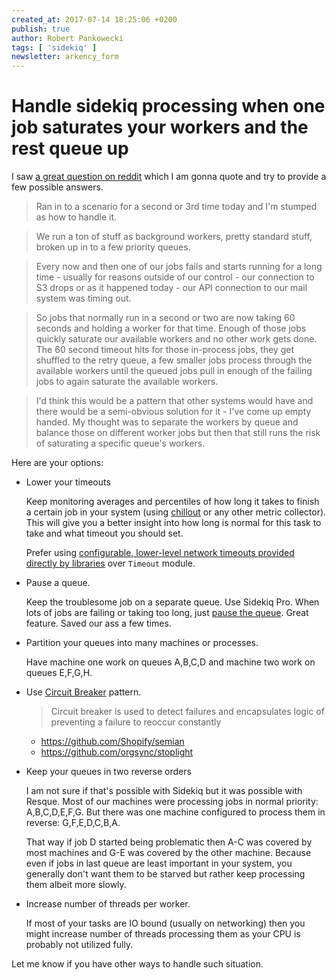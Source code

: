```yaml
---
created_at: 2017-07-14 18:25:06 +0200
publish: true
author: Robert Pankowecki
tags: [ 'sidekiq' ]
newsletter: arkency_form
---
```


# Handle sidekiq processing when one job saturates your workers and the rest queue up

I saw [a great question on reddit](https://www.reddit.com/r/rails/comments/6mp1fi/help_how_to_handle_sidekiq_processing_when_one/) which I am gonna quote and try to provide a few possible answers.


> Ran in to a scenario for a second or 3rd time today and I'm stumped as how to handle it.

> We run a ton of stuff as background workers, pretty standard stuff, broken up in to a few priority queues.

> Every now and then one of our jobs fails and starts running for a long time - usually for reasons outside of our control - our connection to S3 drops or as it happened today - our API connection to our mail system was timing out.

> So jobs that normally run in a second or two are now taking 60 seconds and holding a worker for that time. Enough of those jobs quickly saturate our available workers and no other work gets done. The 60 second timeout hits for those in-process jobs, they get shuffled to the retry queue, a few smaller jobs process through the available workers until the queued jobs pull in enough of the failing jobs to again saturate the available workers.

> I'd think this would be a pattern that other systems would have and there would be a semi-obvious solution for it - I've come up empty handed. My thought was to separate the workers by queue and balance those on different worker jobs but then that still runs the risk of saturating a specific queue's workers.

<!-- more -->

Here are your options:

* Lower your timeouts

    Keep monitoring averages and percentiles of how long it takes to finish a certain job in your system (using [chillout](http://chillout.io) or any other metric collector). This will give you a better insight into how long is normal for this task to take and what timeout you should set.

    Prefer using [configurable, lower-level network timeouts provided directly by libraries](http://www.mikeperham.com/2015/05/08/timeout-rubys-most-dangerous-api/) over `Timeout` module.

* Pause a queue.

    Keep the troublesome job on a separate queue. Use Sidekiq Pro. When lots of jobs are failing or taking too long, just [pause the queue](https://github.com/mperham/sidekiq/wiki/Pro-API#pausing-queues). Great feature. Saved our ass a few times.

* Partition your queues into many machines or processes.

    Have machine one work on queues A,B,C,D and machine two work on queues E,F,G,H.

* Use [Circuit Breaker](https://en.wikipedia.org/wiki/Circuit_breaker_design_pattern) pattern.

    > Circuit breaker is used to detect failures and encapsulates logic of preventing a failure to reoccur constantly

    * https://github.com/Shopify/semian
    * https://github.com/orgsync/stoplight

* Keep your queues in two reverse orders

    I am not sure if that's possible with Sidekiq but it was possible with Resque. Most of our machines were processing jobs in normal priority: A,B,C,D,E,F,G. But there was one machine configured to process them in reverse: G,F,E,D,C,B,A.

    That way if job D started being problematic then A-C was covered by most machines and G-E was covered by the other machine. Because even if jobs in last queue are least important in your system, you generally don't want them to be starved but rather keep processing them albeit more slowly.

* Increase number of threads per worker.

    If most of your tasks are IO bound (usually on networking) then you might increase number of threads processing them as your CPU is probably not utilized fully.

Let me know if you have other ways to handle such situation.
